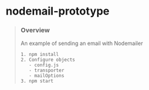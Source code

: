 # nodemail-prototype

> ### Overview
>
> An example of sending an email with Nodemailer
>
> ```
> 1. npm install
> 2. Configure objects
>    - config.js
>    - transporter
>    - mailOptions
> 3. npm start
> ```
